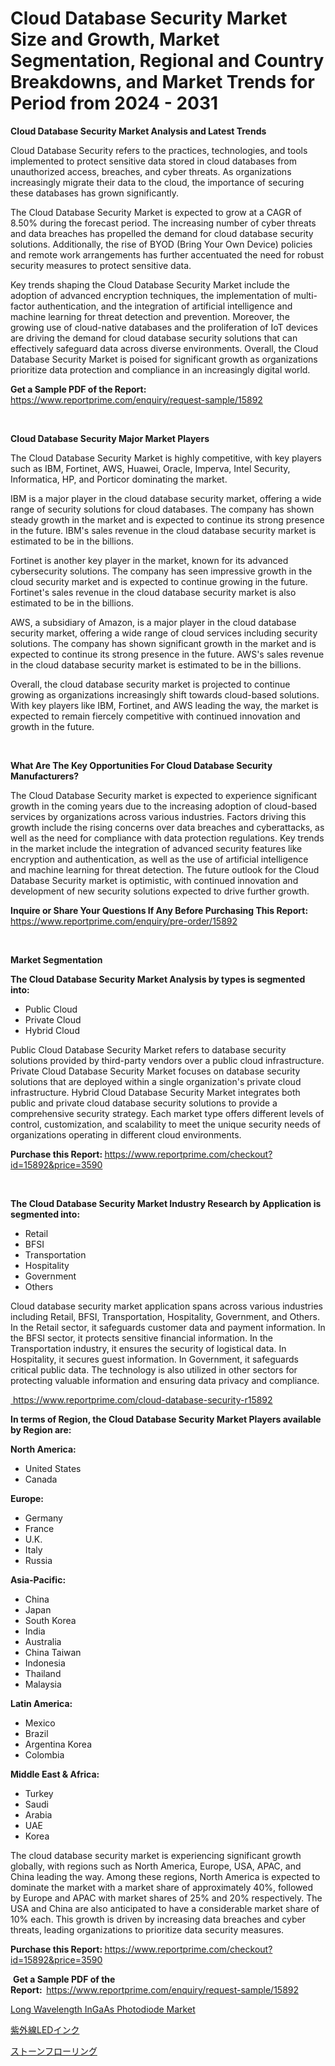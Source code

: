 <p><h1>Cloud Database Security Market Size and Growth, Market Segmentation, Regional and Country Breakdowns, and Market Trends for Period from 2024 -  2031</h1></p><p><strong>Cloud Database Security Market Analysis and Latest Trends</strong></p>
<p><p>Cloud Database Security refers to the practices, technologies, and tools implemented to protect sensitive data stored in cloud databases from unauthorized access, breaches, and cyber threats. As organizations increasingly migrate their data to the cloud, the importance of securing these databases has grown significantly. </p><p>The Cloud Database Security Market is expected to grow at a CAGR of 8.50% during the forecast period. The increasing number of cyber threats and data breaches has propelled the demand for cloud database security solutions. Additionally, the rise of BYOD (Bring Your Own Device) policies and remote work arrangements has further accentuated the need for robust security measures to protect sensitive data. </p><p>Key trends shaping the Cloud Database Security Market include the adoption of advanced encryption techniques, the implementation of multi-factor authentication, and the integration of artificial intelligence and machine learning for threat detection and prevention. Moreover, the growing use of cloud-native databases and the proliferation of IoT devices are driving the demand for cloud database security solutions that can effectively safeguard data across diverse environments. Overall, the Cloud Database Security Market is poised for significant growth as organizations prioritize data protection and compliance in an increasingly digital world.</p></p>
<p><strong>Get a Sample PDF of the Report:&nbsp;</strong> <a href="https://www.reportprime.com/enquiry/request-sample/15892">https://www.reportprime.com/enquiry/request-sample/15892</a></p>
<p>&nbsp;</p>
<p><strong>Cloud Database Security Major Market Players</strong></p>
<p><p>The Cloud Database Security Market is highly competitive, with key players such as IBM, Fortinet, AWS, Huawei, Oracle, Imperva, Intel Security, Informatica, HP, and Porticor dominating the market. </p><p>IBM is a major player in the cloud database security market, offering a wide range of security solutions for cloud databases. The company has shown steady growth in the market and is expected to continue its strong presence in the future. IBM's sales revenue in the cloud database security market is estimated to be in the billions.</p><p>Fortinet is another key player in the market, known for its advanced cybersecurity solutions. The company has seen impressive growth in the cloud security market and is expected to continue growing in the future. Fortinet's sales revenue in the cloud database security market is also estimated to be in the billions.</p><p>AWS, a subsidiary of Amazon, is a major player in the cloud database security market, offering a wide range of cloud services including security solutions. The company has shown significant growth in the market and is expected to continue its strong presence in the future. AWS's sales revenue in the cloud database security market is estimated to be in the billions.</p><p>Overall, the cloud database security market is projected to continue growing as organizations increasingly shift towards cloud-based solutions. With key players like IBM, Fortinet, and AWS leading the way, the market is expected to remain fiercely competitive with continued innovation and growth in the future.</p></p>
<p>&nbsp;</p>
<p><strong>What Are The Key Opportunities For Cloud Database Security Manufacturers?</strong></p>
<p><p>The Cloud Database Security market is expected to experience significant growth in the coming years due to the increasing adoption of cloud-based services by organizations across various industries. Factors driving this growth include the rising concerns over data breaches and cyberattacks, as well as the need for compliance with data protection regulations. Key trends in the market include the integration of advanced security features like encryption and authentication, as well as the use of artificial intelligence and machine learning for threat detection. The future outlook for the Cloud Database Security market is optimistic, with continued innovation and development of new security solutions expected to drive further growth.</p></p>
<p><strong>Inquire or Share Your Questions If Any Before Purchasing This Report:</strong> <a href="https://www.reportprime.com/enquiry/pre-order/15892">https://www.reportprime.com/enquiry/pre-order/15892</a></p>
<p>&nbsp;</p>
<p><strong>Market Segmentation</strong></p>
<p><strong>The Cloud Database Security Market Analysis by types is segmented into:</strong></p>
<p><ul><li>Public Cloud</li><li>Private Cloud</li><li>Hybrid Cloud</li></ul></p>
<p><p>Public Cloud Database Security Market refers to database security solutions provided by third-party vendors over a public cloud infrastructure. Private Cloud Database Security Market focuses on database security solutions that are deployed within a single organization's private cloud infrastructure. Hybrid Cloud Database Security Market integrates both public and private cloud database security solutions to provide a comprehensive security strategy. Each market type offers different levels of control, customization, and scalability to meet the unique security needs of organizations operating in different cloud environments.</p></p>
<p><strong>Purchase this Report:&nbsp;</strong><a href="https://www.reportprime.com/checkout?id=15892&price=3590">https://www.reportprime.com/checkout?id=15892&price=3590</a></p>
<p>&nbsp;</p>
<p><strong>The Cloud Database Security Market Industry Research by Application is segmented into:</strong></p>
<p><ul><li>Retail</li><li>BFSI</li><li>Transportation</li><li>Hospitality</li><li>Government</li><li>Others</li></ul></p>
<p><p>Cloud database security market application spans across various industries including Retail, BFSI, Transportation, Hospitality, Government, and Others. In the Retail sector, it safeguards customer data and payment information. In the BFSI sector, it protects sensitive financial information. In the Transportation industry, it ensures the security of logistical data. In Hospitality, it secures guest information. In Government, it safeguards critical public data. The technology is also utilized in other sectors for protecting valuable information and ensuring data privacy and compliance.</p></p>
<p><a href="https://www.reportprime.com/cloud-database-security-r15892">&nbsp;https://www.reportprime.com/cloud-database-security-r15892</a></p>
<p><strong>In terms of Region, the Cloud Database Security Market Players available by Region are:</strong></p>
<p>
    <p> <strong> North America: </strong>
        <ul>
            <li>United States</li>
            <li>Canada</li>
        </ul>
        </p> 
    <p> <strong> Europe: </strong>
        <ul>
            <li>Germany</li>
            <li>France</li>
            <li>U.K.</li>
            <li>Italy</li>
            <li>Russia</li>
        </ul>
        </p> 
    <p> <strong> Asia-Pacific: </strong>
        <ul>
            <li>China</li>
            <li>Japan</li>
            <li>South Korea</li>
            <li>India</li>
            <li>Australia</li>
            <li>China Taiwan</li>
            <li>Indonesia</li>
            <li>Thailand</li>
            <li>Malaysia</li>
        </ul>
        </p> 
    <p> <strong> Latin America: </strong>
        <ul>
            <li>Mexico</li>
            <li>Brazil</li>
            <li>Argentina Korea</li>
            <li>Colombia</li>
        </ul>
        </p> 
    <p> <strong> Middle East & Africa: </strong>
        <ul>
            <li>Turkey</li>
            <li>Saudi</li>
            <li>Arabia</li>
            <li>UAE</li>
            <li>Korea</li>
        </ul>
    </p>
    </p>
<p><p>The cloud database security market is experiencing significant growth globally, with regions such as North America, Europe, USA, APAC, and China leading the way. Among these regions, North America is expected to dominate the market with a market share of approximately 40%, followed by Europe and APAC with market shares of 25% and 20% respectively. The USA and China are also anticipated to have a considerable market share of 10% each. This growth is driven by increasing data breaches and cyber threats, leading organizations to prioritize data security measures.</p></p>
<p><strong>Purchase this Report: </strong><a href="https://www.reportprime.com/checkout?id=15892&price=3590">https://www.reportprime.com/checkout?id=15892&price=3590</a></p>
<p>&nbsp;<strong>Get a Sample PDF of the Report:&nbsp;&nbsp;</strong><a href="https://www.reportprime.com/enquiry/request-sample/15892">https://www.reportprime.com/enquiry/request-sample/15892</a></p>
<p><strong></strong></p>
<p><p><a href="https://three-jumbo-f6d.notion.site/Long-Wavelength-InGaAs-Photodiode-Market-Insights-into-Market-CAGR-Market-Trends-and-Growth-Strat-f9300a73bcb744e0b5985f43900b500a">Long Wavelength InGaAs Photodiode Market</a></p><p><a href="https://medium.com/@orlohagenes_12279/uv-led%E3%82%A4%E3%83%B3%E3%82%AF%E5%B8%82%E5%A0%B4%E3%81%AE%E8%A6%8F%E6%A8%A1-cagr-%E3%83%88%E3%83%AC%E3%83%B3%E3%83%89-2024-2030-8abd7f1f4ddc">紫外線LEDインク</a></p><p><a href="https://medium.com/@thomassandoval55/%E7%9F%B3%E3%81%AE%E5%BA%8A%E5%B8%82%E5%A0%B4-%E7%AB%B6%E4%BA%89%E5%88%86%E6%9E%90-%E5%B8%82%E5%A0%B4%E5%8B%95%E5%90%91-2031%E5%B9%B4%E3%81%BE%E3%81%A7%E3%81%AE%E4%BA%88%E6%B8%AC-ffa381d29d0f">ストーンフローリング</a></p></p>